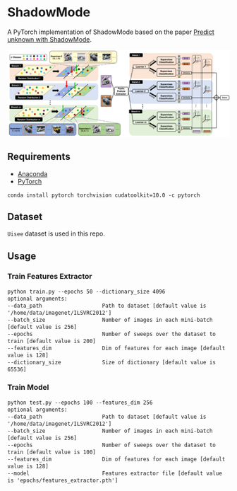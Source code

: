 # ShadowMode
A PyTorch implementation of ShadowMode based on the paper [Predict unknown with ShadowMode]().

<div align="center">
  <img src="results/architecture.png"/>
</div>

## Requirements
- [Anaconda](https://www.anaconda.com/download/)
- [PyTorch](https://pytorch.org)
```
conda install pytorch torchvision cudatoolkit=10.0 -c pytorch
```

## Dataset
`Uisee` dataset is used in this repo.

## Usage
### Train Features Extractor
```
python train.py --epochs 50 --dictionary_size 4096
optional arguments:
--data_path                   Path to dataset [default value is '/home/data/imagenet/ILSVRC2012']
--batch_size                  Number of images in each mini-batch [default value is 256]
--epochs                      Number of sweeps over the dataset to train [default value is 200]
--features_dim                Dim of features for each image [default value is 128]
--dictionary_size             Size of dictionary [default value is 65536]
```

### Train Model
```
python test.py --epochs 100 --features_dim 256
optional arguments:
--data_path                   Path to dataset [default value is '/home/data/imagenet/ILSVRC2012']
--batch_size                  Number of images in each mini-batch [default value is 256]
--epochs                      Number of sweeps over the dataset to train [default value is 100]
--features_dim                Dim of features for each image [default value is 128]
--model                       Features extractor file [default value is 'epochs/features_extractor.pth']
```
